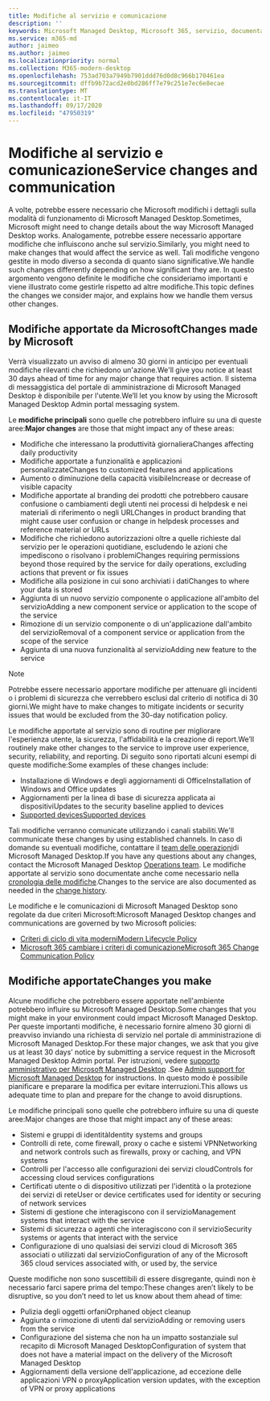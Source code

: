 ```yaml
---
title: Modifiche al servizio e comunicazione
description: ''
keywords: Microsoft Managed Desktop, Microsoft 365, servizio, documentazione
ms.service: m365-md
author: jaimeo
ms.author: jaimeo
ms.localizationpriority: normal
ms.collection: M365-modern-desktop
ms.openlocfilehash: 753ad703a7949b7901ddd76d0d8c966b170461ea
ms.sourcegitcommit: dffb9b72acd2e0bd286ff7e79c251e7ec6e8ecae
ms.translationtype: MT
ms.contentlocale: it-IT
ms.lasthandoff: 09/17/2020
ms.locfileid: "47950319"
---
```

# <a name="service-changes-and-communication"></a><span data-ttu-id="759b2-103">Modifiche al servizio e comunicazione</span><span class="sxs-lookup"><span data-stu-id="759b2-103">Service changes and communication</span></span>

<span data-ttu-id="759b2-104">A volte, potrebbe essere necessario che Microsoft modifichi i dettagli sulla modalità di funzionamento di Microsoft Managed Desktop.</span><span class="sxs-lookup"><span data-stu-id="759b2-104">Sometimes, Microsoft might need to change details about the way Microsoft Managed Desktop works.</span></span> <span data-ttu-id="759b2-105">Analogamente, potrebbe essere necessario apportare modifiche che influiscono anche sul servizio.</span><span class="sxs-lookup"><span data-stu-id="759b2-105">Similarly, you might need to make changes that would affect the service as well.</span></span> <span data-ttu-id="759b2-106">Tali modifiche vengono gestite in modo diverso a seconda di quanto siano significative.</span><span class="sxs-lookup"><span data-stu-id="759b2-106">We handle such changes differently depending on how significant they are.</span></span> <span data-ttu-id="759b2-107">In questo argomento vengono definite le modifiche che consideriamo importanti e viene illustrato come gestirle rispetto ad altre modifiche.</span><span class="sxs-lookup"><span data-stu-id="759b2-107">This topic defines the changes we consider major, and explains how we handle them versus other changes.</span></span>



## <a name="changes-made-by-microsoft"></a><span data-ttu-id="759b2-108">Modifiche apportate da Microsoft</span><span class="sxs-lookup"><span data-stu-id="759b2-108">Changes made by Microsoft</span></span>

<span data-ttu-id="759b2-109">Verrà visualizzato un avviso di almeno 30 giorni in anticipo per eventuali modifiche rilevanti che richiedono un'azione.</span><span class="sxs-lookup"><span data-stu-id="759b2-109">We'll give you notice at least 30 days ahead of time for any major change that requires action.</span></span> <span data-ttu-id="759b2-110">Il sistema di messaggistica del portale di amministrazione di Microsoft Managed Desktop è disponibile per l'utente.</span><span class="sxs-lookup"><span data-stu-id="759b2-110">We’ll let you know by using the Microsoft Managed Desktop Admin portal messaging system.</span></span>

<span data-ttu-id="759b2-111">Le **modifiche principali** sono quelle che potrebbero influire su una di queste aree:</span><span class="sxs-lookup"><span data-stu-id="759b2-111">**Major changes** are those that might impact any of these areas:</span></span>
- <span data-ttu-id="759b2-112">Modifiche che interessano la produttività giornaliera</span><span class="sxs-lookup"><span data-stu-id="759b2-112">Changes affecting daily productivity</span></span>
- <span data-ttu-id="759b2-113">Modifiche apportate a funzionalità e applicazioni personalizzate</span><span class="sxs-lookup"><span data-stu-id="759b2-113">Changes to customized features and applications</span></span>
- <span data-ttu-id="759b2-114">Aumento o diminuzione della capacità visibile</span><span class="sxs-lookup"><span data-stu-id="759b2-114">Increase or decrease of visible capacity</span></span>
- <span data-ttu-id="759b2-115">Modifiche apportate al branding dei prodotti che potrebbero causare confusione o cambiamenti degli utenti nei processi di helpdesk e nei materiali di riferimento o negli URL</span><span class="sxs-lookup"><span data-stu-id="759b2-115">Changes in product branding that might cause user confusion or change in helpdesk processes and reference material or URLs</span></span>
- <span data-ttu-id="759b2-116">Modifiche che richiedono autorizzazioni oltre a quelle richieste dal servizio per le operazioni quotidiane, escludendo le azioni che impediscono o risolvano i problemi</span><span class="sxs-lookup"><span data-stu-id="759b2-116">Changes requiring permissions beyond those required by the service for daily operations, excluding actions that prevent or fix issues</span></span>
- <span data-ttu-id="759b2-117">Modifiche alla posizione in cui sono archiviati i dati</span><span class="sxs-lookup"><span data-stu-id="759b2-117">Changes to where your data is stored</span></span>
- <span data-ttu-id="759b2-118">Aggiunta di un nuovo servizio componente o applicazione all'ambito del servizio</span><span class="sxs-lookup"><span data-stu-id="759b2-118">Adding a new component service or application to the scope of the service</span></span>
- <span data-ttu-id="759b2-119">Rimozione di un servizio componente o di un'applicazione dall'ambito del servizio</span><span class="sxs-lookup"><span data-stu-id="759b2-119">Removal of a component service or application from the scope of the service</span></span>
- <span data-ttu-id="759b2-120">Aggiunta di una nuova funzionalità al servizio</span><span class="sxs-lookup"><span data-stu-id="759b2-120">Adding new feature to the service</span></span>

> [!NOTE]
> <span data-ttu-id="759b2-121">Potrebbe essere necessario apportare modifiche per attenuare gli incidenti o i problemi di sicurezza che verrebbero esclusi dal criterio di notifica di 30 giorni.</span><span class="sxs-lookup"><span data-stu-id="759b2-121">We might have to make changes to mitigate incidents or security issues that would be excluded from the 30-day notification policy.</span></span>

<span data-ttu-id="759b2-122">Le modifiche apportate al servizio sono di routine per migliorare l'esperienza utente, la sicurezza, l'affidabilità e la creazione di report.</span><span class="sxs-lookup"><span data-stu-id="759b2-122">We’ll routinely make other changes to the service to improve user experience, security, reliability, and reporting.</span></span> <span data-ttu-id="759b2-123">Di seguito sono riportati alcuni esempi di queste modifiche:</span><span class="sxs-lookup"><span data-stu-id="759b2-123">Some examples of these changes include:</span></span>

- <span data-ttu-id="759b2-124">Installazione di Windows e degli aggiornamenti di Office</span><span class="sxs-lookup"><span data-stu-id="759b2-124">Installation of Windows and Office updates</span></span>
- <span data-ttu-id="759b2-125">Aggiornamenti per la linea di base di sicurezza applicata ai dispositivi</span><span class="sxs-lookup"><span data-stu-id="759b2-125">Updates to the security baseline applied to devices</span></span>
- [<span data-ttu-id="759b2-126">Supported devices</span><span class="sxs-lookup"><span data-stu-id="759b2-126">Supported devices</span></span>](device-list.md)

<span data-ttu-id="759b2-127">Tali modifiche verranno comunicate utilizzando i canali stabiliti.</span><span class="sxs-lookup"><span data-stu-id="759b2-127">We'll communicate these changes by using established channels.</span></span> <span data-ttu-id="759b2-128">In caso di domande su eventuali modifiche, contattare il [team delle operazioni](../working-with-managed-desktop/admin-support.md)di Microsoft Managed Desktop.</span><span class="sxs-lookup"><span data-stu-id="759b2-128">If you have any questions about any changes, contact the Microsoft Managed Desktop [Operations team](../working-with-managed-desktop/admin-support.md).</span></span> <span data-ttu-id="759b2-129">Le modifiche apportate al servizio sono documentate anche come necessario nella [cronologia delle modifiche](../change-history-managed-desktop.md).</span><span class="sxs-lookup"><span data-stu-id="759b2-129">Changes to the service are also documented as needed in the [change history](../change-history-managed-desktop.md).</span></span>

<span data-ttu-id="759b2-130">Le modifiche e le comunicazioni di Microsoft Managed Desktop sono regolate da due criteri Microsoft:</span><span class="sxs-lookup"><span data-stu-id="759b2-130">Microsoft Managed Desktop changes and communications are governed by two Microsoft policies:</span></span>
- [<span data-ttu-id="759b2-131">Criteri di ciclo di vita moderni</span><span class="sxs-lookup"><span data-stu-id="759b2-131">Modern Lifecycle Policy</span></span>](https://support.microsoft.com/help/30881/modern-lifecycle-policy)
- [<span data-ttu-id="759b2-132">Microsoft 365 cambiare i criteri di comunicazione</span><span class="sxs-lookup"><span data-stu-id="759b2-132">Microsoft 365 Change Communication Policy</span></span>](https://docs.microsoft.com/office365/admin/manage/message-center?redirectSourcePath=%252fen-us%252farticle%252fMessage-center-in-Office-365-38FB3333-BFCC-4340-A37B-DEDA509C2093&view=o365-worldwide)

## <a name="changes-you-make"></a><span data-ttu-id="759b2-133">Modifiche apportate</span><span class="sxs-lookup"><span data-stu-id="759b2-133">Changes you make</span></span>

<span data-ttu-id="759b2-134">Alcune modifiche che potrebbero essere apportate nell'ambiente potrebbero influire su Microsoft Managed Desktop.</span><span class="sxs-lookup"><span data-stu-id="759b2-134">Some changes that you might make in your environment could impact Microsoft Managed Desktop.</span></span> <span data-ttu-id="759b2-135">Per queste importanti modifiche, è necessario fornire almeno 30 giorni di preavviso inviando una richiesta di servizio nel portale di amministrazione di Microsoft Managed Desktop.</span><span class="sxs-lookup"><span data-stu-id="759b2-135">For these major changes, we ask that you give us at least 30 days’ notice by submitting a service request in the Microsoft Managed Desktop Admin portal.</span></span> <span data-ttu-id="759b2-136">Per istruzioni, vedere [supporto amministrativo per Microsoft Managed Desktop](../working-with-managed-desktop/admin-support.md) .</span><span class="sxs-lookup"><span data-stu-id="759b2-136">See [Admin support for Microsoft Managed Desktop](../working-with-managed-desktop/admin-support.md) for instructions.</span></span> <span data-ttu-id="759b2-137">In questo modo è possibile pianificare e preparare la modifica per evitare interruzioni.</span><span class="sxs-lookup"><span data-stu-id="759b2-137">This allows us adequate time to plan and prepare for the change to avoid disruptions.</span></span>

<span data-ttu-id="759b2-138">Le modifiche principali sono quelle che potrebbero influire su una di queste aree:</span><span class="sxs-lookup"><span data-stu-id="759b2-138">Major changes are those that might impact any of these areas:</span></span>

- <span data-ttu-id="759b2-139">Sistemi e gruppi di identità</span><span class="sxs-lookup"><span data-stu-id="759b2-139">Identity systems and groups</span></span>
- <span data-ttu-id="759b2-140">Controlli di rete, come firewall, proxy o cache e sistemi VPN</span><span class="sxs-lookup"><span data-stu-id="759b2-140">Networking and network controls such as firewalls, proxy or caching, and VPN systems</span></span>
- <span data-ttu-id="759b2-141">Controlli per l'accesso alle configurazioni dei servizi cloud</span><span class="sxs-lookup"><span data-stu-id="759b2-141">Controls for accessing cloud services configurations</span></span>
- <span data-ttu-id="759b2-142">Certificati utente o di dispositivo utilizzati per l'identità o la protezione dei servizi di rete</span><span class="sxs-lookup"><span data-stu-id="759b2-142">User or device certificates used for identity or securing of network services</span></span>
- <span data-ttu-id="759b2-143">Sistemi di gestione che interagiscono con il servizio</span><span class="sxs-lookup"><span data-stu-id="759b2-143">Management systems that interact with the service</span></span>
- <span data-ttu-id="759b2-144">Sistemi di sicurezza o agenti che interagiscono con il servizio</span><span class="sxs-lookup"><span data-stu-id="759b2-144">Security systems or agents that interact with the service</span></span>
- <span data-ttu-id="759b2-145">Configurazione di uno qualsiasi dei servizi cloud di Microsoft 365 associati o utilizzati dal servizio</span><span class="sxs-lookup"><span data-stu-id="759b2-145">Configuration of any of the Microsoft 365 cloud services associated with, or used by, the service</span></span>

<span data-ttu-id="759b2-146">Queste modifiche non sono suscettibili di essere disgregante, quindi non è necessario farci sapere prima del tempo:</span><span class="sxs-lookup"><span data-stu-id="759b2-146">These changes aren’t likely to be disruptive, so you don’t need to let us know about them ahead of time:</span></span>

- <span data-ttu-id="759b2-147">Pulizia degli oggetti orfani</span><span class="sxs-lookup"><span data-stu-id="759b2-147">Orphaned object cleanup</span></span>
- <span data-ttu-id="759b2-148">Aggiunta o rimozione di utenti dal servizio</span><span class="sxs-lookup"><span data-stu-id="759b2-148">Adding or removing users from the service</span></span>
- <span data-ttu-id="759b2-149">Configurazione del sistema che non ha un impatto sostanziale sul recapito di Microsoft Managed Desktop</span><span class="sxs-lookup"><span data-stu-id="759b2-149">Configuration of system that does not have a material impact on the delivery of the Microsoft Managed Desktop</span></span>
- <span data-ttu-id="759b2-150">Aggiornamenti della versione dell'applicazione, ad eccezione delle applicazioni VPN o proxy</span><span class="sxs-lookup"><span data-stu-id="759b2-150">Application version updates, with the exception of VPN or proxy applications</span></span>


